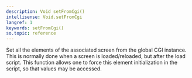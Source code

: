 ```yaml
---
description: Void setFromCgi()
intellisense: Void.setFromCgi
langref: 1
keywords: setFromCgi()
so.topic: reference
---
```



Set all the elements of the associated screen from the global CGI instance. This is normally done when a screen is loaded/reloaded, but after the load script. This function allows one to force this element initialization in the script, so that values may be accessed.


